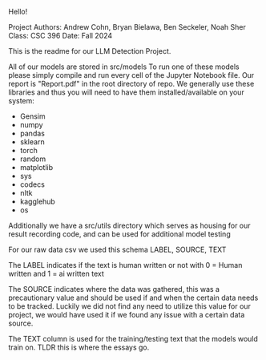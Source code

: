 Hello!

Project Authors: Andrew Cohn, Bryan Bielawa, Ben Seckeler, Noah Sher
Class: CSC 396
Date: Fall 2024

This is the readme for our LLM Detection Project.

All of our models are stored in src/models 
To run one of these models please simply compile and run every cell of the Jupyter Notebook file.
Our report is "Report.pdf" in the root directory of repo.
We generally use these libraries and thus you will need to have them installed/available on your system:
 * Gensim
 * numpy
 * pandas
 * sklearn
 * torch
 * random
 * matplotlib
 * sys
 * codecs
 * nltk
 * kagglehub
 * os

Additionally we have a src/utils directory which serves as housing for our result recording code, and can be used for additional model testing 



For our raw data csv we used this schema
LABEL, SOURCE, TEXT

The LABEL indicates if the text is human written or not with 0 = Human written and 1 = ai written text

The SOURCE indicates where the data was gathered, this was a precautionary value and should be used if and when the certain data needs to be tracked. Luckily we did not find any need to utilize this value for our project, we would have used it if we found any issue with a certain data source.

The TEXT column is used for the training/testing text that the models would train on. TLDR this is where the essays go.


